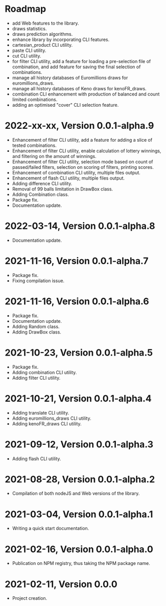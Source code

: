 Roadmap
=======
* add Web features to the library.
* draws statistics.
* draws prediction algorithms.
* enhance library by incorporating CLI features.
* cartesian_product CLI utility.
* paste CLI utility.
* cut CLI utility.
* for filter CLI utility, add a feature for loading a pre-selection file of combination, and add feature for saving the final selection of combinations.
* manage all history databases of Euromillions draws for euromillions_draws.
* manage all history databases of Keno draws for kenoFR_draws.
* combination CLI enhancement with production of balanced and count limited combinations.
* adding an optimised "cover" CLI selection feature.


2022-xx-xx, Version 0.0.1-alpha.9
=================================
* Enhancement of filter CLI utility, add a feature for adding a slice of tested combinations.
* Enhancement of filter CLI utility, enable calculation of lottery winnings, and filtering on the amount of winnings.
* Enhancement of filter CLI utility, selection mode based on count of passed/failed filters, selection on scoring of filters, printing scores.
* Enhancement of combination CLI utility, multiple files output.
* Enhancement of flash CLI utility, multiple files output.
* Adding difference CLI utility.
* Removal of 99 balls limitation in DrawBox class.
* Adding Combination class.
* Package fix.
* Documentation update.


2022-03-14, Version 0.0.1-alpha.8
=================================
* Documentation update.


2021-11-16, Version 0.0.1-alpha.7
=================================
* Package fix.
* Fixing compilation issue.


2021-11-16, Version 0.0.1-alpha.6
=================================
* Package fix.
* Documentation update.
* Adding Random class.
* Adding DrawBox class.


2021-10-23, Version 0.0.1-alpha.5
=================================
* Package fix.
* Adding combination CLI utility.
* Adding filter CLI utility.


2021-10-21, Version 0.0.1-alpha.4
=================================
* Adding translate CLI utility.
* Adding euromillions_draws CLI utility.
* Adding kenoFR_draws CLI utility.


2021-09-12, Version 0.0.1-alpha.3
=================================
* Adding flash CLI utility.


2021-08-28, Version 0.0.1-alpha.2
=================================
* Compilation of both nodeJS and Web versions of the library.


2021-03-04, Version 0.0.1-alpha.1
=================================
* Writing a quick start documentation.


2021-02-16, Version 0.0.1-alpha.0
=================================
* Publication on NPM registry, thus taking the NPM package name.


2021-02-11, Version 0.0.0
=========================
* Project creation.
